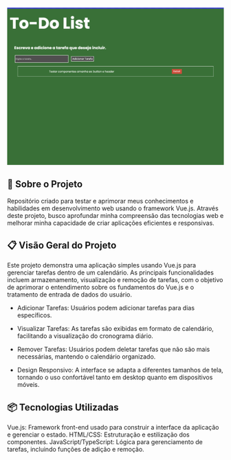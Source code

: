 ![print-do-projeto](./focus-list/src/assets/wireframe-projeto.png)
## 🚀 Sobre o Projeto
Repositório criado para testar e aprimorar meus conhecimentos e habilidades em desenvolvimento web usando o framework Vue.js. Através deste projeto, busco aprofundar minha compreensão das tecnologias web e melhorar minha capacidade de criar aplicações eficientes e responsivas.

## 📋 Visão Geral do Projeto
Este projeto demonstra uma aplicação simples usando Vue.js para gerenciar tarefas dentro de um calendário. As principais funcionalidades incluem armazenamento, visualização e remoção de tarefas, com o objetivo de aprimorar o entendimento sobre os fundamentos do Vue.js e o tratamento de entrada de dados do usuário.

* Adicionar Tarefas: Usuários podem adicionar tarefas para dias específicos.

* Visualizar Tarefas: As tarefas são exibidas em formato de calendário, facilitando a visualização do cronograma diário.

* Remover Tarefas: Usuários podem deletar tarefas que não são mais necessárias, mantendo o calendário organizado.

* Design Responsivo: A interface se adapta a diferentes tamanhos de tela, tornando o uso confortável tanto em desktop quanto em dispositivos móveis.

## 📦  Tecnologias Utilizadas
Vue.js: Framework front-end usado para construir a interface da aplicação e gerenciar o estado.
HTML/CSS: Estruturação e estilização dos componentes.
JavaScript/TypeScript: Lógica para gerenciamento de tarefas, incluindo funções de adição e remoção.
